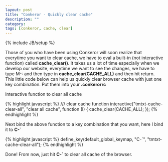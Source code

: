 ```yaml
---
layout: post
title: "Conkeror - Quickly clear cache"
description: ""
category: 
tags: [conkeror, cache, clear]
---
```

{% include JB/setup %}

Those of you who have been using Conkeror will soon realize that everytime you
want to clear cache, we have to eval a built-in (not interactive function)
called <span><b>cache_clear()</b></span>.
It takes us a lot of time especially when we develop our
website, everytime we want to see the changes, we have to type M-: and then type
in <span><b>cache_clear(CACHE_ALL)</b></span> and then hit return. This little code
below can help us quickly clear browser cache with just one key combination. Put
them into your **.conkerorrc**

Interactive function to clear all cache

{% highlight javascript %}
/// clear cache function
interactive("tmtxt-cache-clear-all", "clear all cache",
            function (I) {
			  cache_clear(CACHE_ALL);
            });
{% endhighlight %}

Next bind the above function to a key combination that you want, here I bind it
to <span><b>C-`</b></span>

{% highlight javascript %}
define_key(default_global_keymap, "C-`", "tmtxt-cache-clear-all");
{% endhighlight %}

Done! From now, just hit <span><b>C-`</b></span> to clear all cache of the browser.

